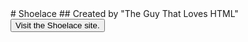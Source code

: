 <link href="https://cdn.jsdelivr.net/npm/bootstrap@5.3.1/dist/css/bootstrap.min.css" rel="stylesheet" integrity="sha384-4bw+/aepP/YC94hEpVNVgiZdgIC5+VKNBQNGCHeKRQN+PtmoHDEXuppvnDJzQIu9" crossorigin="anonymous">
# Shoelace
## Created by "The Guy That Loves HTML"
<button type="button" href="//theguythatloveshtml.github.io/shoestrap" class="btn btn-primary">Visit the Shoelace site</a>. 
